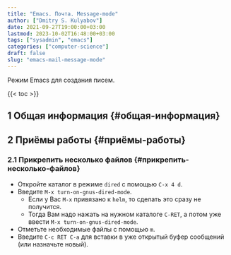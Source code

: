 ```yaml
---
title: "Emacs. Почта. Message-mode"
author: ["Dmitry S. Kulyabov"]
date: 2021-09-27T19:00:00+03:00
lastmod: 2023-10-02T16:48:00+03:00
tags: ["sysadmin", "emacs"]
categories: ["computer-science"]
draft: false
slug: "emacs-mail-message-mode"
---
```


Режим Emacs для создания писем.

<!--more-->

{{< toc >}}


## <span class="section-num">1</span> Общая информация {#общая-информация}


## <span class="section-num">2</span> Приёмы работы {#приёмы-работы}


### <span class="section-num">2.1</span> Прикрепить несколько файлов {#прикрепить-несколько-файлов}

-   Откройте каталог в режиме `dired` с помощью `C-x 4 d`.
-   Введите `M-x turn-on-gnus-dired-mode`.
    -   Если у Вас `M-x` привязано к `helm`, то сделать это сразу не получится.
    -   Тогда Вам надо нажать на нужном каталоге `C-RET`, а потом уже ввести `M-x turn-on-gnus-dired-mode`.
-   Отметьте необходимые файлы с помощью `m`.
-   Введите `C-c RET C-a` для вставки в уже открытый буфер сообщений (или назначьте новый).
